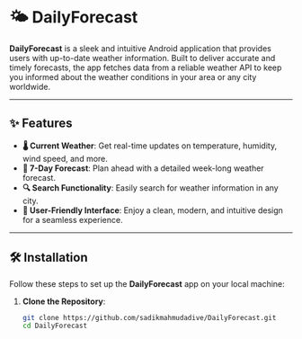 # 🌤️ DailyForecast

**DailyForecast** is a sleek and intuitive Android application that provides users with up-to-date weather information. Built to deliver accurate and timely forecasts, the app fetches data from a reliable weather API to keep you informed about the weather conditions in your area or any city worldwide.

---

## ✨ Features

- **🌡️ Current Weather**: Get real-time updates on temperature, humidity, wind speed, and more.
- **📅 7-Day Forecast**: Plan ahead with a detailed week-long weather forecast.
- **🔍 Search Functionality**: Easily search for weather information in any city.
- **🎨 User-Friendly Interface**: Enjoy a clean, modern, and intuitive design for a seamless experience.

---

## 🛠️ Installation

Follow these steps to set up the **DailyForecast** app on your local machine:

1. **Clone the Repository**:
   ```bash
   git clone https://github.com/sadikmahmudadive/DailyForecast.git
   cd DailyForecast
